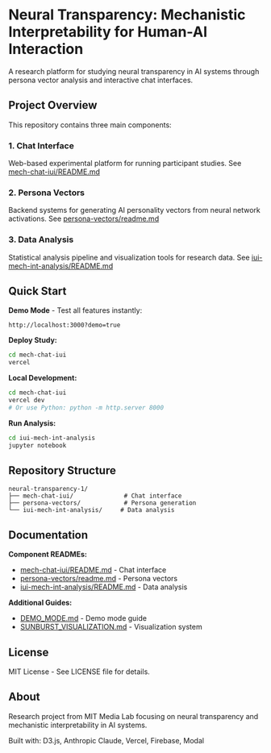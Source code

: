 # Neural Transparency: Mechanistic Interpretability for Human-AI Interaction

A research platform for studying neural transparency in AI systems through persona vector analysis and interactive chat interfaces.

## Project Overview

This repository contains three main components:

### 1. Chat Interface
Web-based experimental platform for running participant studies. See [mech-chat-iui/README.md](mech-chat-iui/README.md)

### 2. Persona Vectors
Backend systems for generating AI personality vectors from neural network activations. See [persona-vectors/readme.md](persona-vectors/readme.md)

### 3. Data Analysis
Statistical analysis pipeline and visualization tools for research data. See [iui-mech-int-analysis/README.md](iui-mech-int-analysis/README.md)

## Quick Start

**Demo Mode** - Test all features instantly:
```
http://localhost:3000?demo=true
```

**Deploy Study:**
```bash
cd mech-chat-iui
vercel
```

**Local Development:**
```bash
cd mech-chat-iui
vercel dev
# Or use Python: python -m http.server 8000
```

**Run Analysis:**
```bash
cd iui-mech-int-analysis
jupyter notebook
```

## Repository Structure

```
neural-transparency-1/
├── mech-chat-iui/              # Chat interface
├── persona-vectors/            # Persona generation
└── iui-mech-int-analysis/     # Data analysis
```

## Documentation

**Component READMEs:**
- [mech-chat-iui/README.md](mech-chat-iui/README.md) - Chat interface
- [persona-vectors/readme.md](persona-vectors/readme.md) - Persona vectors
- [iui-mech-int-analysis/README.md](iui-mech-int-analysis/README.md) - Data analysis

**Additional Guides:**
- [DEMO_MODE.md](mech-chat-iui/DEMO_MODE.md) - Demo mode guide
- [SUNBURST_VISUALIZATION.md](mech-chat-iui/SUNBURST_VISUALIZATION.md) - Visualization system

## License

MIT License - See LICENSE file for details.

## About

Research project from MIT Media Lab focusing on neural transparency and mechanistic interpretability in AI systems.

Built with: D3.js, Anthropic Claude, Vercel, Firebase, Modal

